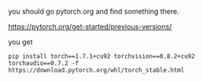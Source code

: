 you should go pytorch.org and find something there.

https://pytorch.org/get-started/previous-versions/

you get

```
pip install torch==1.7.1+cu92 torchvision==0.8.2+cu92 torchaudio==0.7.2 -f https://download.pytorch.org/whl/torch_stable.html
```

